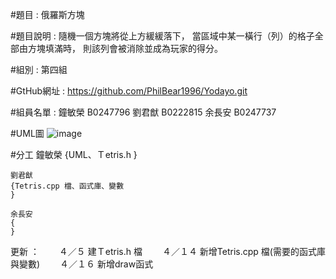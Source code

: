 #題目 : 俄羅斯方塊

#題目說明 : 
	隨機一個方塊將從上方緩緩落下，
	當區域中某一橫行（列）的格子全部由方塊填滿時，
	則該列會被消除並成為玩家的得分。
    
#組別 : 第四組

#GtHub網址 : 
	https://github.com/PhilBear1996/Yodayo.git

#組員名單 : 
    鐘敏榮 B0247796
    劉君猷 B0222815 
    余長安 B0247737
    
#UML圖 
    ![image](https://user-images.githubusercontent.com/101238831/163676192-fea0ba31-97b2-4915-8274-593e6493bd3b.png)

#分工
	鐘敏榮
	{UML、Ｔetris.h
	}
	
	劉君猷 
	{Tetris.cpp 檔、函式庫、變數
	}
	
	余長安
	{
	} 
		

更新 ：
　　４／５ 建Ｔetris.h 檔
　　４／１４ 新增Tetris.cpp 檔(需要的函式庫與變數)
　　４／１６ 新增draw函式
